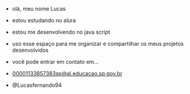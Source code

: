 - olá, meu nome Lucas

 - estou estudando no alura
 
 - estou me desenvolvendo no java script
 
 - uso esse espaço para me organizar e compartilhar os meus projetos desenvolvidos
 
 - você pode entrar em contato em...
 
 - 00001133857383sp@al.educacao.sp.gov.br
 
 - @Lucasfernando94
